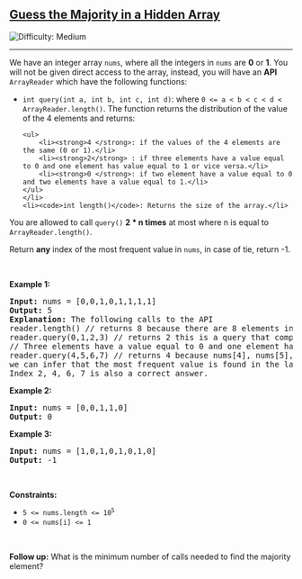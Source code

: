 <h2><a href="https://leetcode.com/problems/guess-the-majority-in-a-hidden-array">Guess the Majority in a Hidden Array</a></h2> <img src='https://img.shields.io/badge/Difficulty-Medium-orange' alt='Difficulty: Medium' /><hr><p>We have an integer array <code>nums</code>, where all the integers in <code>nums</code> are <strong>0</strong> or <strong>1</strong>. You will not be given direct access to the array, instead, you will have an <strong>API</strong> <code>ArrayReader</code> which have the following functions:</p>

<ul>
	<li><code>int query(int a, int b, int c, int d)</code>: where <code>0 &lt;= a &lt; b &lt; c &lt; d &lt; ArrayReader.length()</code>. The function returns the distribution of the value of the 4 elements and returns:

	<ul>
		<li><strong>4 </strong>: if the values of the 4 elements are the same (0 or 1).</li>
		<li><strong>2</strong> : if three elements have a value equal to 0 and one element has value equal to 1 or vice versa.</li>
		<li><strong>0 </strong>: if two element have a value equal to 0 and two elements have a value equal to 1.</li>
	</ul>
	</li>
	<li><code>int length()</code>: Returns the size of the array.</li>
</ul>

<p>You are allowed to call <code>query()</code> <b>2 * n times</b> at most where n is equal to <code>ArrayReader.length()</code>.</p>

<p>Return <strong>any</strong> index of the most frequent value in <code>nums</code>, in case of tie, return -1.</p>

<p>&nbsp;</p>
<p><strong class="example">Example 1:</strong></p>

<pre>
<strong>Input:</strong> nums = [0,0,1,0,1,1,1,1]
<strong>Output:</strong> 5
<strong>Explanation:</strong> The following calls to the API
reader.length() // returns 8 because there are 8 elements in the hidden array.
reader.query(0,1,2,3) // returns 2 this is a query that compares the elements nums[0], nums[1], nums[2], nums[3]
// Three elements have a value equal to 0 and one element has value equal to 1 or viceversa.
reader.query(4,5,6,7) // returns 4 because nums[4], nums[5], nums[6], nums[7] have the same value.
we can infer that the most frequent value is found in the last 4 elements.
Index 2, 4, 6, 7 is also a correct answer.
</pre>

<p><strong class="example">Example 2:</strong></p>

<pre>
<strong>Input:</strong> nums = [0,0,1,1,0]
<strong>Output:</strong> 0
</pre>

<p><strong class="example">Example 3:</strong></p>

<pre>
<strong>Input:</strong> nums = [1,0,1,0,1,0,1,0]
<strong>Output:</strong> -1
</pre>

<p>&nbsp;</p>
<p><strong>Constraints:</strong></p>

<ul>
	<li><code>5 &lt;= nums.length &lt;= 10<sup>5</sup></code></li>
	<li><code>0 &lt;= nums[i] &lt;= 1</code></li>
</ul>

<p>&nbsp;</p>
<p><strong>Follow up:</strong> What is the minimum number of calls needed to find the majority element?</p>
